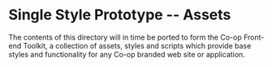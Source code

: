 # Single Style Prototype -- Assets

The contents of this directory will in time be ported to form the Co-op Front-end Toolkit, a collection of assets, styles and scripts which provide base styles and functionality for any Co-op branded web site or application.
